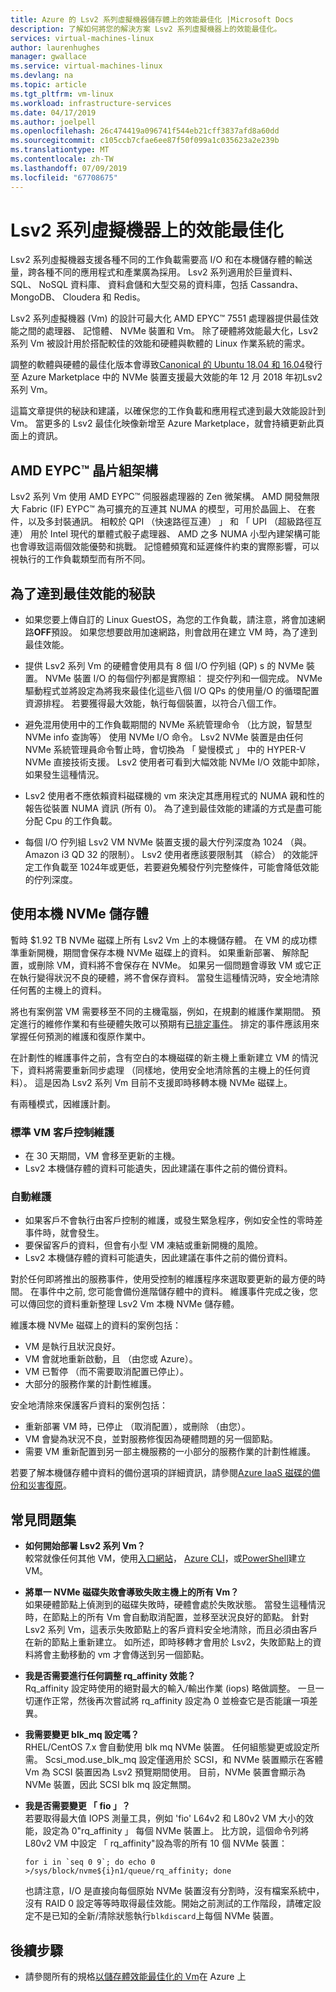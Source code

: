 ```yaml
---
title: Azure 的 Lsv2 系列虛擬機器儲存體上的效能最佳化 |Microsoft Docs
description: 了解如何將您的解決方案 Lsv2 系列虛擬機器上的效能最佳化。
services: virtual-machines-linux
author: laurenhughes
manager: gwallace
ms.service: virtual-machines-linux
ms.devlang: na
ms.topic: article
ms.tgt_pltfrm: vm-linux
ms.workload: infrastructure-services
ms.date: 04/17/2019
ms.author: joelpell
ms.openlocfilehash: 26c474419a096741f544eb21cff3837afd8a60dd
ms.sourcegitcommit: c105ccb7cfae6ee87f50f099a1c035623a2e239b
ms.translationtype: MT
ms.contentlocale: zh-TW
ms.lasthandoff: 07/09/2019
ms.locfileid: "67708675"
---
```

# <a name="optimize-performance-on-the-lsv2-series-virtual-machines"></a>Lsv2 系列虛擬機器上的效能最佳化

Lsv2 系列虛擬機器支援各種不同的工作負載需要高 I/O 和在本機儲存體的輸送量，跨各種不同的應用程式和產業廣為採用。  Lsv2 系列適用於巨量資料、 SQL、 NoSQL 資料庫、 資料倉儲和大型交易的資料庫，包括 Cassandra、 MongoDB、 Cloudera 和 Redis。

Lsv2 系列虛擬機器 (Vm) 的設計可最大化 AMD EPYC™ 7551 處理器提供最佳效能之間的處理器、 記憶體、 NVMe 裝置和 Vm。 除了硬體將效能最大化，Lsv2 系列 Vm 被設計用於搭配較佳的效能和硬體與軟體的 Linux 作業系統的需求。

調整的軟體與硬體的最佳化版本會導致[Canonical 的 Ubuntu 18.04 和 16.04](https://azuremarketplace.microsoft.com/marketplace/apps/Canonical.UbuntuServer?tab=Overview)發行至 Azure Marketplace 中的 NVMe 裝置支援最大效能的年 12 月 2018 年初Lsv2 系列 Vm。

這篇文章提供的秘訣和建議，以確保您的工作負載和應用程式達到最大效能設計到 Vm。 當更多的 Lsv2 最佳化映像新增至 Azure Marketplace，就會持續更新此頁面上的資訊。

## <a name="amd-eypc-chipset-architecture"></a>AMD EYPC™ 晶片組架構

Lsv2 系列 Vm 使用 AMD EYPC™ 伺服器處理器的 Zen 微架構。 AMD 開發無限大 Fabric (IF) EYPC™ 為可擴充的互連其 NUMA 的模型，可用於晶圓上、 在套件，以及多封裝通訊。 相較於 QPI （快速路徑互連） 」 和 「 UPI （超級路徑互連） 用於 Intel 現代的單體式骰子處理器、 AMD 之多 NUMA 小型內建架構可能也會導致這兩個效能優勢和挑戰。 記憶體頻寬和延遲條件約束的實際影響，可以視執行的工作負載類型而有所不同。

## <a name="tips-to-maximize-performance"></a>為了達到最佳效能的秘訣

* 如果您要上傳自訂的 Linux GuestOS，為您的工作負載，請注意，將會加速網路**OFF**預設。 如果您想要啟用加速網路，則會啟用在建立 VM 時，為了達到最佳效能。

* 提供 Lsv2 系列 Vm 的硬體會使用具有 8 個 I/O 佇列組 (QP) s 的 NVMe 裝置。 NVMe 裝置 I/O 的每個佇列都是實際組： 提交佇列和一個完成。 NVMe 驅動程式並將設定為將我來最佳化這些八個 I/O QPs 的使用量/O 的循環配置資源排程。 若要獲得最大效能，執行每個裝置，以符合八個工作。

* 避免混用使用中的工作負載期間的 NVMe 系統管理命令 （比方說，智慧型 NVMe info 查詢等） 使用 NVMe I/O 命令。 Lsv2 NVMe 裝置是由任何 NVMe 系統管理員命令暫止時，會切換為 「 變慢模式 」 中的 HYPER-V NVMe 直接技術支援。 Lsv2 使用者可看到大幅效能 NVMe I/O 效能中卸除，如果發生這種情況。

* Lsv2 使用者不應依賴資料磁碟機的 vm 來決定其應用程式的 NUMA 親和性的報告從裝置 NUMA 資訊 (所有 0)。 為了達到最佳效能的建議的方式是盡可能分配 Cpu 的工作負載。

* 每個 I/O 佇列組 Lsv2 VM NVMe 裝置支援的最大佇列深度為 1024 （與。Amazon i3 QD 32 的限制）。 Lsv2 使用者應該要限制其 （綜合） 的效能評定工作負載至 1024年或更低，若要避免觸發佇列完整條件，可能會降低效能的佇列深度。

## <a name="utilizing-local-nvme-storage"></a>使用本機 NVMe 儲存體

暫時 $1.92 TB NVMe 磁碟上所有 Lsv2 Vm 上的本機儲存體。 在 VM 的成功標準重新開機，期間會保存本機 NVMe 磁碟上的資料。 如果重新部署、 解除配置，或刪除 VM，資料將不會保存在 NVMe。 如果另一個問題會導致 VM 或它正在執行變得狀況不良的硬體，將不會保存資料。 當發生這種情況時，安全地清除任何舊的主機上的資料。

將也有案例當 VM 需要移至不同的主機電腦，例如，在規劃的維護作業期間。 預定進行的維修作業和有些硬體失敗可以預期有[已排定事件](scheduled-events.md)。 排定的事件應該用來掌握任何預測的維護和復原作業中。

在計劃性的維護事件之前，含有空白的本機磁碟的新主機上重新建立 VM 的情況下，資料將需要重新同步處理 （同樣地，使用安全地清除舊的主機上的任何資料）。 這是因為 Lsv2 系列 Vm 目前不支援即時移轉本機 NVMe 磁碟上。

有兩種模式，因維護計劃。

### <a name="standard-vm-customer-controlled-maintenance"></a>標準 VM 客戶控制維護

- 在 30 天期間，VM 會移至更新的主機。
- Lsv2 本機儲存體的資料可能遺失，因此建議在事件之前的備份資料。

### <a name="automatic-maintenance"></a>自動維護

- 如果客戶不會執行由客戶控制的維護，或發生緊急程序，例如安全性的零時差事件時，就會發生。
- 要保留客戶的資料，但會有小型 VM 凍結或重新開機的風險。
- Lsv2 本機儲存體的資料可能遺失，因此建議在事件之前的備份資料。

對於任何即將推出的服務事件，使用受控制的維護程序來選取要更新的最方便的時間。 在事件中之前, 您可能會備份進階儲存體中的資料。 維護事件完成之後，您可以傳回您的資料重新整理 Lsv2 Vm 本機 NVMe 儲存體。

維護本機 NVMe 磁碟上的資料的案例包括：

- VM 是執行且狀況良好。
- VM 會就地重新啟動，且 （由您或 Azure）。
- VM 已暫停 （而不需要取消配置已停止）。
- 大部分的服務作業的計劃性維護。

安全地清除來保護客戶資料的案例包括：

- 重新部署 VM 時，已停止 （取消配置），或刪除 （由您）。
- VM 會變為狀況不良，並對服務修復因為硬體問題的另一個節點。
- 需要 VM 重新配置到另一部主機服務的一小部分的服務作業的計劃性維護。

若要了解本機儲存體中資料的備份選項的詳細資訊，請參閱[Azure IaaS 磁碟的備份和災害復原](backup-and-disaster-recovery-for-azure-iaas-disks.md)。

## <a name="frequently-asked-questions"></a>常見問題集

* **如何開始部署 Lsv2 系列 Vm？**  
   較常就像任何其他 VM，使用[入口網站](quick-create-portal.md)， [Azure CLI](quick-create-cli.md)，或[PowerShell](quick-create-powershell.md)建立 VM。

* **將單一 NVMe 磁碟失敗會導致失敗主機上的所有 Vm？**  
   如果硬體節點上偵測到的磁碟失敗時，硬體會處於失敗狀態。 當發生這種情況時，在節點上的所有 Vm 會自動取消配置，並移至狀況良好的節點。 針對 Lsv2 系列 Vm，這表示失敗節點上的客戶資料安全地清除，而且必須由客戶在新的節點上重新建立。 如所述，即時移轉才會用於 Lsv2，失敗節點上的資料將會主動移動的 vm 才會傳送到另一個節點。

* **我是否需要進行任何調整 rq_affinity 效能？**  
   Rq_affinity 設定時使用的絕對最大的輸入/輸出作業 (iops) 略做調整。 一旦一切運作正常，然後再次嘗試將 rq_affinity 設定為 0 並檢查它是否能讓一項差異。

* **我需要變更 blk_mq 設定嗎？**  
   RHEL/CentOS 7.x 會自動使用 blk mq NVMe 裝置。 任何組態變更或設定所需。 Scsi_mod.use_blk_mq 設定僅適用於 SCSI，和 NVMe 裝置顯示在客體 Vm 為 SCSI 裝置因為 Lsv2 預覽期間使用。 目前，NVMe 裝置會顯示為 NVMe 裝置，因此 SCSI blk mq 設定無關。

* **我是否需要變更 「 fio 」？**  
   若要取得最大值 IOPS 測量工具，例如 'fio' L64v2 和 L80v2 VM 大小的效能，設定為 0"rq_affinity 」 每個 NVMe 裝置上。  比方說，這個命令列將 L80v2 VM 中設定 「 rq_affinity"設為零的所有 10 個 NVMe 裝置：

   ```console
   for i in `seq 0 9`; do echo 0 >/sys/block/nvme${i}n1/queue/rq_affinity; done
   ```

   也請注意，I/O 是直接向每個原始 NVMe 裝置沒有分割時，沒有檔案系統中，沒有 RAID 0 設定等等時取得最佳效能。開始之前測試的工作階段，請確定設定不是已知的全新/清除狀態執行`blkdiscard`上每個 NVMe 裝置。
   
## <a name="next-steps"></a>後續步驟

* 請參閱所有的規格[以儲存體效能最佳化的 Vm](sizes-storage.md)在 Azure 上
